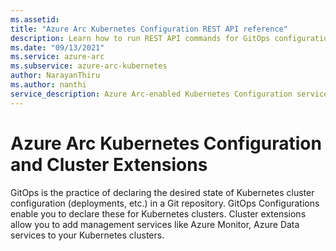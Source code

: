 ```yaml
---
ms.assetid: 
title: "Azure Arc Kubernetes Configuration REST API reference"
description: Learn how to run REST API commands for GitOps configurations & Cluster extensions for Kubernetes clusters
ms.date: "09/13/2021"
ms.service: azure-arc
ms.subservice: azure-arc-kubernetes
author: NarayanThiru
ms.author: nanthi
service_description: Azure Arc-enabled Kubernetes Configuration service allows you to create GitOps Configurations and Cluster Extensions in Kubernetes clusters.
---
```


# Azure Arc Kubernetes Configuration and Cluster Extensions

GitOps is the practice of declaring the desired state of Kubernetes cluster configuration (deployments, etc.) in a Git repository. GitOps Configurations enable you to declare these for Kubernetes clusters. Cluster extensions allow you to add management services like Azure Monitor, Azure Data services to your Kubernetes clusters.
